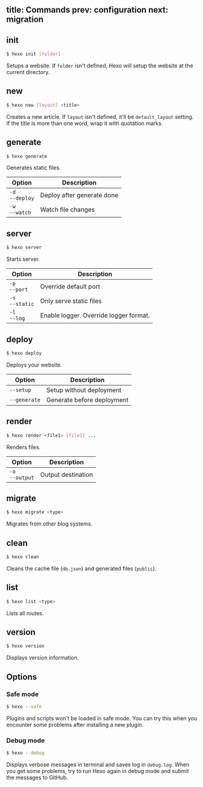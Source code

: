 title: Commands
prev: configuration
next: migration
---
## init

``` bash
$ hexo init [folder]
```

Setups a website. If `folder` isn't defined, Hexo will setup the website at the current directory.

## new

``` bash
$ hexo new [layout] <title>
```

Creates a new article. If `layout` isn't defined, it'll be `default_layout` setting. If the title is more than one word, wrap it with quotation marks.

## generate

``` bash
$ hexo generate
```

Generates static files.

Option | Description
--- | ---
`-d`<br>`--deploy` | Deploy after generate done
`-w`<br>`--watch` | Watch file changes

## server

``` bash
$ hexo server
```

Starts server.

Option | Description
--- | ---
`-p`<br>`--port` | Override default port
`-s`<br>`--static` | Only serve static files
`-l`<br>`--log` | Enable logger. Override logger format.

## deploy

``` bash
$ hexo deploy
```

Deploys your website.

Option | Description
--- | ---
`--setup` | Setup without deployment
`--generate` | Generate before deployment

## render

``` bash
$ hexo render <file1> [file2] ...
```

Renders files.

Option | Description
--- | ---
`-o`<br>`--output` | Output destination

## migrate

``` bash
$ hexo migrate <type>
```

Migrates from other blog systems.

## clean

``` bash
$ hexo clean
```

Cleans the cache file (`db.json`) and generated files (`public`).

## list

``` bash
$ hexo list <type>
```

Lists all routes.

## version

``` bash
$ hexo version
```

Displays version information.

## Options

### Safe mode

``` bash
$ hexo --safe
```

Plugins and scripts won't be loaded in safe mode. You can try this when you encounter some problems after installing a new plugin.

### Debug mode

``` bash
$ hexo --debug
```

Displays verbose messages in terminal and saves log in `debug.log`. When you get some problems, try to run Hexo again in debug mode and submit the messages to GitHub.